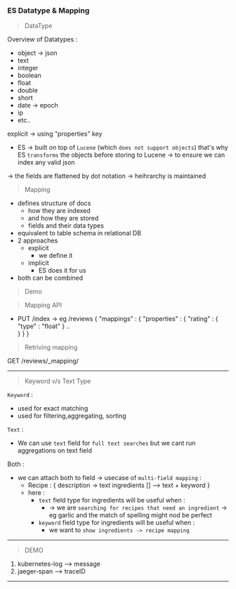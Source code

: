### ES Datatype & Mapping

> DataType

Overview of Datatypes :

- object -> json 
- text
- integer
- boolean
- float
- double
- short
- date -> epoch
- ip
- etc..

explicit -> using "properties" key

- ES -> built on top of `Lucene` (which `does not support objects`)
that's why ES `transforms` the objects before storing to Lucene
-> to ensure we can index any valid json

-> the fields are flattened by dot notation -> heihrarchy is maintained

> Mapping

- defines structure of docs
    - how they are indexed
    - and how they are stored
    - fields and their data types
- equivalent to table schema in relational DB
- 2 approaches
    - explicit
        - we define it
    - implicit
        - ES does it for us
- both can be combined
 
> Demo

>Mapping API

- PUT /index -> eg /reviews
{
    "mappings" : {
        "properties" : {
            "rating" : { "type" : "float" } ..         
        }
    }
}

> Retriving mapping

GET /reviews/_mapping/

-----

> Keyword v/s Text Type

`Keyword` : 
- used for exact matching
- used for filtering,aggregating, sorting

`Text` : 
- We can use `text` field for `full text searches` but we cant run aggregations on text field

Both : 
- we can attach both to field -> usecase of `multi-field mapping` : 
  - Recipe : {
      description -> text
      ingredients [] --> text + keyword
  }
  - here :
    - `text` field type for ingredients will be useful when :
      - -> we are `searching for recipes that need an ingredient` -> eg garlic and the match of spelling might nod be perfect
    - `keyword` field type for ingredients will be useful when :
      - we want to `show ingredients -> recipe mapping`
-------
> DEMO 

1. kubernetes-log --> message 
2. jaeger-span --> traceID 

----------




